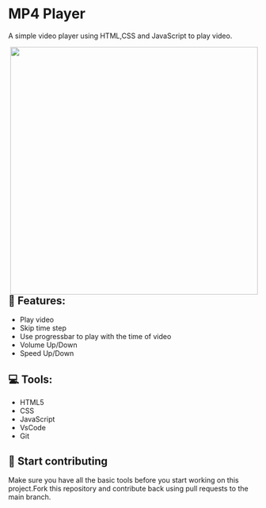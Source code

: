 # MP4 Player
A simple video player using HTML,CSS and JavaScript to play video.

<img align="right" src="./Player.gif" height="500px"/>




## 🔎 Features:

 - Play video
 - Skip time step
 - Use progressbar to play with the time of video
 - Volume Up/Down
 - Speed Up/Down

## 💻 Tools:
 - HTML5
 - CSS
 - JavaScript
 - VsCode
 - Git


## 🤝 Start contributing

Make sure you have all the basic tools before you start working on this project.Fork this repository and contribute back using pull requests to the main branch.